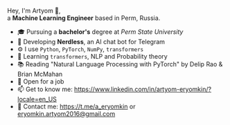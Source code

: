 Hey, I'm Artyom 👋,  
a **Machine Learning Engineer** based in Perm, Russia.

- 🎓 Pursuing a **bachelor's** degree at *Perm State University*
- 🤖 Developing **Nerdless**, an AI chat bot for Telegram
- ⚙️ I use `Python`, `PyTorch`, `NumPy`, `transformers`
- 🌱 Learning `transformers`, NLP and Probability theory
- 📚 Reading "Natural Language Processing with PyTorch" by Delip Rao & Brian McMahan
- 💼 Open for a job
- 📫 Get to know me: https://www.linkedin.com/in/artyom-eryomkin/?locale=en_US
- 📱 Contact me: https://t.me/a_eryomkin or eryomkin.artyom2016@gmail.com
